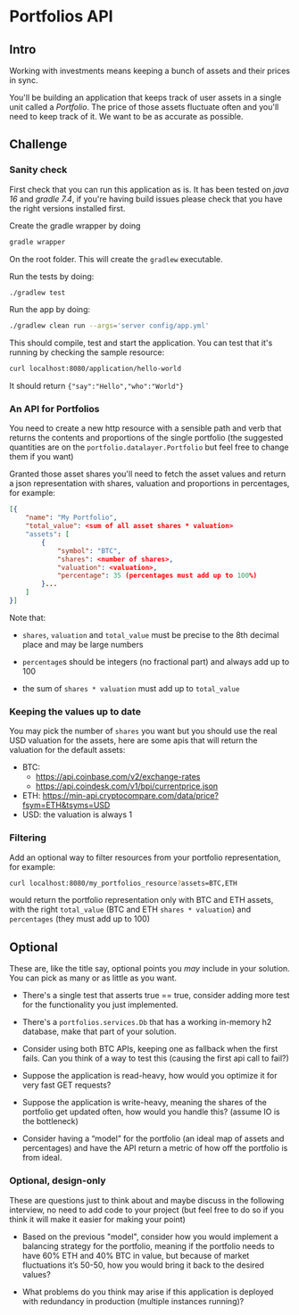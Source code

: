# Portfolios API

## Intro

Working with investments means keeping a bunch of assets and their prices in sync.

You'll be building an application that keeps track of user assets in a single unit called a _Portfolio_. The price of those assets fluctuate often and you'll need to keep track of it. We want to be as accurate as possible.

## Challenge

### Sanity check

First check that you can run this application as is. It has been tested on _java 16_ and _gradle 7.4_, if you're having build issues please check that you have the right versions installed first.

Create the gradle wrapper by doing

```bash
gradle wrapper
```

On the root folder. This will create the `gradlew` executable.

Run the tests by doing:

```bash
./gradlew test
```

Run the app by doing:

```bash
./gradlew clean run --args='server config/app.yml'
```

This should compile, test and start the application. You can test that it's running by checking the sample resource:

```bash
curl localhost:8080/application/hello-world
```

It should return `{"say":"Hello","who":"World"}`

### An API for Portfolios

You need to create a new http resource with a sensible path and verb that returns the contents and proportions of the single portfolio (the suggested quantities are on the `portfolio.datalayer.Portfolio` but feel free to change them if you want)

Granted those asset shares you'll need to fetch the asset values and return a json representation with shares, valuation and proportions in percentages, for example:

```json
[{
    "name": "My Portfolio",
    "total_value": <sum of all asset shares * valuation>
    "assets": [
        {
            "symbol": "BTC",
            "shares": <number of shares>,
            "valuation": <valuation>,
            "percentage": 35 (percentages must add up to 100%)
        }...
    ]
}]
```

Note that:

- `shares`, `valuation` and `total_value` must be precise to the 8th decimal place and may be large numbers

- `percentage`s should be integers (no fractional part) and always add up to 100

- the sum of `shares * valuation` must add up to `total_value`

### Keeping the values up to date

You may pick the number of `shares` you want but you should use the real USD valuation for the assets, here are some apis that will return the valuation for the default assets:

- BTC:
  - https://api.coinbase.com/v2/exchange-rates
  - https://api.coindesk.com/v1/bpi/currentprice.json
- ETH: https://min-api.cryptocompare.com/data/price?fsym=ETH&tsyms=USD
- USD: the valuation is always 1

### Filtering

Add an optional way to filter resources from your portfolio representation, for example:

```bash
curl localhost:8080/my_portfolios_resource?assets=BTC,ETH
```

would return the portfolio representation only with BTC and ETH assets, with the right `total_value` (BTC and ETH `shares * valuation`) and `percentages` (they must add up to 100)

## Optional

These are, like the title say, optional points you _may_ include in your solution. You can pick as many or as little as you want.

- There's a single test that asserts true == true, consider adding more test for the functionality you just implemented.

- There's a `portfolios.services.Db` that has a working in-memory h2 database, make that part of your solution.

- Consider using both BTC APIs, keeping one as fallback when the first fails. Can you think of a way to test this (causing the first api call to fail?)

- Suppose the application is read-heavy, how would you optimize it for very fast GET requests?

- Suppose the application is write-heavy, meaning the shares of the portfolio get updated often, how would you handle this? (assume IO is the bottleneck)

- Consider having a “model” for the portfolio (an ideal map of assets and percentages) and have the API return a metric of how off the portfolio is from ideal.

### Optional, design-only

These are questions just to think about and maybe discuss in the following interview, no need to add code to your project (but feel free to do so if you think it will make it easier for making your point)

- Based on the previous "model", consider how you would implement a balancing strategy for the portfolio, meaning if the portfolio needs to have 60% ETH and 40% BTC in value, but because of market fluctuations it’s 50-50, how you would bring it back to the desired values?

- What problems do you think may arise if this application is deployed with redundancy in production (multiple instances running)?
